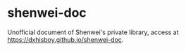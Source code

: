 # shenwei-doc
Unofficial document of Shenwei's private library, access at https://dxhisboy.github.io/shenwei-doc.
